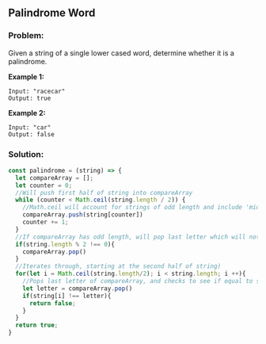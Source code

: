 ## Palindrome Word

### Problem:

Given a string of a single lower cased word, determine whether it is a palindrome.

**Example 1:**
```
Input: "racecar"
Output: true
```

**Example 2:**
```
Input: "car"
Output: false
```


### Solution:
```js
const palindrome = (string) => {
  let compareArray = [];
  let counter = 0;
  //Will push first half of string into compareArray
  while (counter < Math.ceil(string.length / 2)) {
    //Math.ceil will account for strings of odd length and include 'middle' letter
    compareArray.push(string[counter])
    counter += 1;
  }
  //If compareArray has odd length, will pop last letter which will not need to be compared
  if(string.length % 2 !== 0){
    compareArray.pop()
  }
  //Iterates through, starting at the second half of string)
  for(let i = Math.ceil(string.length/2); i < string.length; i ++){
    //Pops last letter of compareArray, and checks to see if equal to string[i]
    let letter = compareArray.pop()
    if(string[i] !== letter){
      return false;
    }
  }
  return true;
}
```
